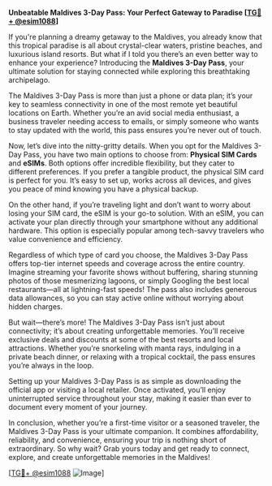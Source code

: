 **Unbeatable Maldives 3-Day Pass: Your Perfect Gateway to Paradise [[TG💪+ @esim1088](https://t.me/s/esim1088)]**

If you're planning a dreamy getaway to the Maldives, you already know that this tropical paradise is all about crystal-clear waters, pristine beaches, and luxurious island resorts. But what if I told you there’s an even better way to enhance your experience? Introducing the **Maldives 3-Day Pass**, your ultimate solution for staying connected while exploring this breathtaking archipelago.

The Maldives 3-Day Pass is more than just a phone or data plan; it’s your key to seamless connectivity in one of the most remote yet beautiful locations on Earth. Whether you’re an avid social media enthusiast, a business traveler needing access to emails, or simply someone who wants to stay updated with the world, this pass ensures you’re never out of touch.

Now, let’s dive into the nitty-gritty details. When you opt for the Maldives 3-Day Pass, you have two main options to choose from: **Physical SIM Cards** and **eSIMs**. Both options offer incredible flexibility, but they cater to different preferences. If you prefer a tangible product, the physical SIM card is perfect for you. It’s easy to set up, works across all devices, and gives you peace of mind knowing you have a physical backup.

On the other hand, if you’re traveling light and don’t want to worry about losing your SIM card, the eSIM is your go-to solution. With an eSIM, you can activate your plan directly through your smartphone without any additional hardware. This option is especially popular among tech-savvy travelers who value convenience and efficiency.

Regardless of which type of card you choose, the Maldives 3-Day Pass offers top-tier internet speeds and coverage across the entire country. Imagine streaming your favorite shows without buffering, sharing stunning photos of those mesmerizing lagoons, or simply Googling the best local restaurants—all at lightning-fast speeds! The pass also includes generous data allowances, so you can stay active online without worrying about hidden charges.

But wait—there’s more! The Maldives 3-Day Pass isn’t just about connectivity; it’s about creating unforgettable memories. You’ll receive exclusive deals and discounts at some of the best resorts and local attractions. Whether you’re snorkeling with manta rays, indulging in a private beach dinner, or relaxing with a tropical cocktail, the pass ensures you’re always in the loop.

Setting up your Maldives 3-Day Pass is as simple as downloading the official app or visiting a local retailer. Once activated, you’ll enjoy uninterrupted service throughout your stay, making it easier than ever to document every moment of your journey.

In conclusion, whether you’re a first-time visitor or a seasoned traveler, the Maldives 3-Day Pass is your ultimate companion. It combines affordability, reliability, and convenience, ensuring your trip is nothing short of extraordinary. So why wait? Grab yours today and get ready to connect, explore, and create unforgettable memories in the Maldives!

[[TG💪+ @esim1088](https://t.me/s/esim1088) ![Image](https://i.postimg.cc/Y0z9fWf4/image.png)]